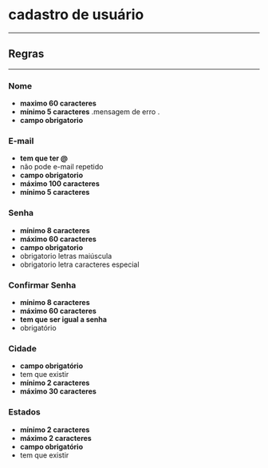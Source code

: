 # cadastro de usuário
----------------------
## Regras
----------------------
### Nome
 - **maximo 60 caracteres**
 - **mínimo 5 caracteres** 
 .mensagem de erro
 .
 - **campo obrigatorio**

### E-mail
 - **tem que ter @**
 - não pode e-mail repetido
 - **campo obrigatorio**
 - **máximo 100 caracteres**
 - **mínimo 5 caracteres**

### Senha
- **mínimo 8 caracteres**
- **máximo 60 caracteres**
- **campo obrigatorio**
- obrigatorio letras maiúscula
- obrigatorio letra caracteres especial

### Confirmar Senha
- **mínimo 8 caracteres**
- **máximo 60 caracteres**
- **tem que ser igual a senha** 
- obrigatório

### Cidade
- **campo obrigatório**
- tem que existir
- **mínimo 2 caracteres** 
- **máximo 30 caracteres** 

### Estados
- **mínimo 2 caracteres**
- **máximo 2 caracteres**
- **campo obrigatório**
- tem que existir